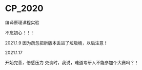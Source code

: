 # CP_2020
编译原理课程实验

不忘初心！！！

2021.1.9
因为疏忽把新版本丢进了垃圾桶，以后注意！

2021.1.17

开始完善，倍感压力
交谈时，我说，难道考研人不能参加个大赛吗？！

